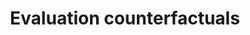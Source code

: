 ---
title: 'Evaluation counterfactuals'
field: 'is.evaluation.counterfacts'
slug: 'impact-evaluation-counterfactuals'
description: 'yes, no, not applicable'
required: False
vocabulary: 'vocabulary.txt'
module: 'Impact'
cluster: 'Impact'
policy: 'Controlled value. Single select from control list.'
---